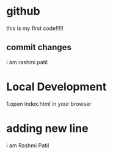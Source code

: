 # github
this is my first code!!!!!



## commit changes

i am rashmi patil

# Local Development

1.open index.html in your browser

# adding new line

i am Rashmi Patil